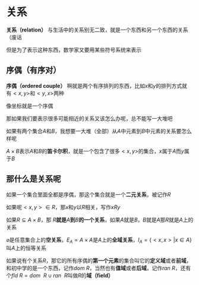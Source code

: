 # 关系

**关系（relation）** 与生活中的关系别无二致，就是一个东西和另一个东西的关系（废话

但是为了表示这种东西，数学家又要用某些符号系统来表示
## 序偶（有序对）

**序偶（ordered couple）** 啊就是两个有序排列的东西，比如$x$和$y$的排列方式就有$<x,y>$和$<y,x>$两种

像坐标就是一个序偶

那如果我们要表示很多可能相近的关系又该怎么办呢，总不能写一大堆吧

如果有两个集合$A$和$B$，我想要一大堆（全部）从$A$中元素到$B$中元素的关系要怎么样呢

$A \times B$表示$A$和$B$的**笛卡尔积**，就是一个包含了很多$<x,y>$的集合，$x$属于$A$而$y$属于$B$

## 那什么是关系呢

如果一个集合里面全都是序偶，那这个集合就是一个**二元关系**，被记作$R$

如果呢$<x,y> \in R$，那$x$和$y$以$R$相关，写作$xRy$

如果$R \subseteq A \times B$，那 $R$**就是**$A$**到**$B$**的一个关系**，如果$A$就是$B$，$B$就是$A$那$R$就是$A$上的关系

$\varnothing$是任意集合上的**空关系**，$E_A=A \times A$是$A$上的**全域关系**，$I_A=\{ <x,x> | x \in A \}$叫$A$上的恒等关系

如果说有个关系$R$，那它的所有序偶的**第一个元素**的集合叫它的**定义域**或者**前域**，和初中学的是一个东西，记作$dom~R$，当然也有**值域**或者**后域**，记作$ran~R$，还有个$fld~R = dom~ ~R \cup ran~ ~R$叫做$R$的**域（field）** 

